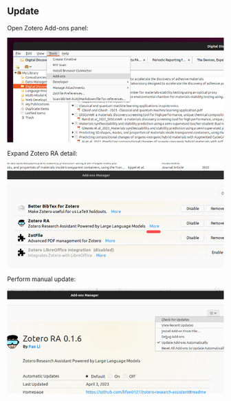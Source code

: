 ## Update

Open Zotero Add-ons panel:

![Open add-ons panel](../assets/screenshots/2023-04-12-04-03-44.png)

Expand Zotero RA detail:

![Expand plugin detail](../assets/screenshots/2023-04-12-04-06-14.png)

Perform manual update:

![Manual update](../assets/screenshots/2023-04-12-04-07-55.png)